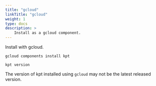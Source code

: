 ```yaml
---
title: "gcloud"
linkTitle: "gcloud"
weight: 1
type: docs
description: >
    Install as a gcloud component.
---
```


Install with gcloud.

```shell
gcloud components install kpt
```

```shell
kpt version
```

The version of kpt installed using `gcloud` may not be the latest released version.

